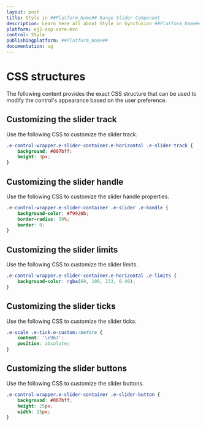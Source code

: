 ```yaml
---
layout: post
title: Style in ##Platform_Name## Range Slider Component
description: Learn here all about Style in Syncfusion ##Platform_Name## Range Slider component and more.
platform: ej2-asp-core-mvc
control: Style
publishingplatform: ##Platform_Name##
documentation: ug
---
```



# CSS structures

The following content provides the exact CSS structure that can be used to modify the control's appearance based on the user preference.

## Customizing the slider track

Use the following CSS to customize the slider track.

```css
.e-control-wrapper.e-slider-container.e-horizontal .e-slider-track {
    background: #007bff;
    height: 3px;
}
```

## Customizing the slider handle

Use the following CSS to customize the slider handle properties.

```css
.e-control-wrapper.e-slider-container .e-slider .e-handle {
    background-color: #f9920b;
    border-radius: 50%;
    border: 0;
}
```

## Customizing the slider limits

Use the following CSS to customize the slider limits.

```css
.e-control-wrapper.e-slider-container.e-horizontal .e-limits {
    background-color: rgba(69, 100, 233, 0.46);
}
```

## Customizing the slider ticks

Use the following CSS to customize the slider ticks.

```css
.e-scale .e-tick.e-custom::before {
    content: '\e967';
    position: absolute;
}
```

## Customizing the slider buttons

Use the following CSS to customize the slider buttons.

```css
.e-control-wrapper.e-slider-container .e-slider-button {
    background: #007bff;
    height: 25px;
    width: 25px;
}
```
